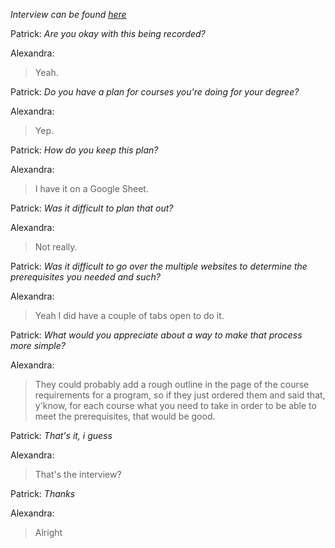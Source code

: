 *Interview can be found [here](https://uq-my.sharepoint.com/:f:/g/personal/s4963787_uq_edu_au/EijphFFzutJOvUPLYn28zGQBO109q5BZJUGD5HWo65bUwA?e=d7teTn)*

Patrick: *Are you okay with this being recorded?*

Alexandra:
> Yeah.

Patrick: *Do you have a plan for courses you're doing for your degree?*

Alexandra:
> Yep.

Patrick: *How do you keep this plan?*

Alexandra:
> I have it on a Google Sheet.

Patrick: *Was it difficult to plan that out?*

Alexandra:
> Not really.

Patrick: *Was it difficult to go over the multiple websites to determine the prerequisites you needed and such?*

Alexandra:
> Yeah I did have a couple of tabs open to do it.

Patrick: *What would you appreciate about a way to make that process more simple?*

Alexandra:
> They could probably add a rough outline in the page of the course requirements for a program, so if they just ordered them and said that, y'know, for each course what you need to take in order to be able to meet the prerequisites, that would be good.

Patrick: *That's it, i guess*

Alexandra:
> That's the interview?

Patrick: *Thanks*

Alexandra:
> Alright
